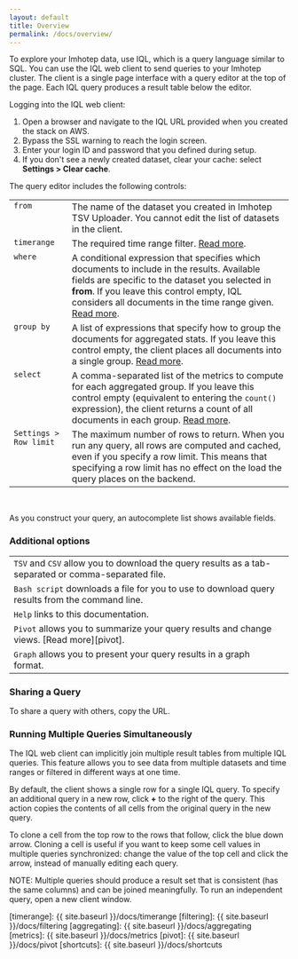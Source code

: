 ```yaml
---
layout: default
title: Overview
permalink: /docs/overview/
---
```


To explore your Imhotep data, use IQL, which is a query language similar to SQL. You can use the IQL web client to send queries to your Imhotep cluster. The client is a single page interface with a query editor at the top of the page. Each IQL query produces a result table below the editor.

Logging into the IQL web client:

1. Open a browser and navigate to the IQL URL provided when you created the stack on AWS. 
2. Bypass the SSL warning to reach the login screen.
3. Enter your login ID and password that you defined during setup.
4. If you don't see a newly created dataset, clear your cache: select **Settings > Clear cache**.

The query editor includes the following controls:
<table>
   <tr>
    <td valign="top"><code>from</code></td>
    <td valign="top">The name of the dataset you created in Imhotep TSV Uploader. You cannot edit the list of datasets in the client. </td></tr>
  <tr>
    <td valign="top"><code>timerange</code></td>
    <td valign="top">The required time range filter. <a href="http://opensource.indeedeng.io/imhotep/docs/timerange/">Read more</a>. </td></tr>
  <tr>
    <td valign="top"><code>where</code></td>
    <td valign="top">A conditional expression that specifies which documents to include in the results. Available fields are specific to the dataset you selected in <strong>from</strong>. If you leave this control empty, IQL considers all documents in the time range given. <a href="http://opensource.indeedeng.io/imhotep/docs/filtering/">Read more</a>.  </td></tr>
  <tr>
    <td valign="top"><code>group by</code></td>
    <td valign="top">A list of expressions that specify how to group the documents for aggregated stats. If you leave this control empty, the client places all documents into a single group. <a href="http://opensource.indeedeng.io/imhotep/docs/aggregating/">Read more</a>. </td></tr>
  <tr>
    <td valign="top"><code>select</code></td>
    <td valign="top">A comma-separated list of the metrics to compute for each aggregated group. If you leave this control empty (equivalent to entering the <code>count()</code> expression), the client returns a count of all documents in each group. <a href="http://opensource.indeedeng.io/imhotep/docs/metrics/">Read more</a>.</td></tr>
  <tr>
    <td valign="top"><code>Settings > Row limit</code></td>
    <td valign="top">The maximum number of rows to return. When you run any query, all rows are computed and cached, even if you specify a row limit. This means that specifying a row limit has no effect on the load the query places on the backend.</td></tr>
</table>
<br>

As you construct your query, an autocomplete list shows available fields.

### Additional options

| | |
| ---- | ----- |
| `TSV` and `CSV` allow you to download the query results as a tab-separated or comma-separated file. |
| `Bash script` downloads a file for you to use to download query results from the command line. |
| `Help` links to this documentation. |
| `Pivot` allows you to summarize your query results and change views. [Read more][pivot]. |
| `Graph` allows you to present your query results in a graph format. |

### Sharing a Query
To share a query with others, copy the URL.

### Running Multiple Queries Simultaneously
The IQL web client can implicitly join multiple result tables from multiple IQL queries. This feature allows you to see data from multiple datasets and time ranges or filtered in different ways at one time. 

By default, the client shows a single row for a single IQL query. To specify an additional query in a new row, click **+** to the right of the query. This action copies the contents of all cells from the original query in the new query. 

To clone a cell from the top row to the rows that follow, click the blue down arrow. Cloning a cell is useful if you want to keep some cell values in multiple queries synchronized: change the value of the top cell and click the arrow, instead of manually editing each query.

NOTE: Multiple queries should produce a result set that is consistent (has the same columns) and can be joined meaningfully. To run an independent query, open a new client window. 






[timerange]: {{ site.baseurl }}/docs/timerange
[filtering]: {{ site.baseurl }}/docs/filtering
[aggregating]: {{ site.baseurl }}/docs/aggregating
[metrics]: {{ site.baseurl }}/docs/metrics
[pivot]: {{ site.baseurl }}/docs/pivot
[shortcuts]: {{ site.baseurl }}/docs/shortcuts